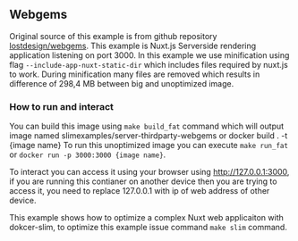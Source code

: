 ## Webgems

Original source of this example is from github repository [lostdesign/webgems](https://github.com/lostdesign/webgems).
This example is Nuxt.js Serverside rendering application listening on port 3000.
In this example we use minification using flag `--include-app-nuxt-static-dir` which includes files required by nuxt.js to work. During minification many files are removed which results in difference of 298,4 MB between big and unoptimized image. 

### How to run and interact
You can build this image using `make build_fat` command which will output image named slimexamples/server-thirdparty-webgems or docker build . -t {image name}
To run this unoptimized image you can execute `make run_fat` or `docker run -p 3000:3000 {image name}`.

To interact you can access it using your browser using http://127.0.0.1:3000, if you are running this contianer on another device then you are trying to access it, you need to replace 127.0.0.1 with ip of web address of other device.

This example shows how to optimize a complex Nuxt web applicaiton with dokcer-slim, to optimize this example issue command `make slim` command.
 
